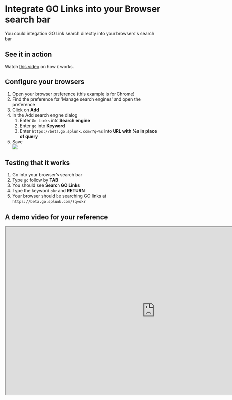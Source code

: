 # Integrate GO Links into your Browser search bar
You could integation GO Link search directly into your browsers's search bar

## See it in action
Watch [this video](https://drive.google.com/open?id=1fGbVet3kzHQEfQ4gCEfJoGv1VX9xHgz4&authuser=ttam%40splunk.com&usp=drive_fs) on how it works. 

## Configure your browsers
1. Open your browser preference (this example is for Chrome)
1. Find the preference for 'Manage search engines' and open the preference
1. Click on **Add**
1. In the Add search engine dialog
   1. Enter `Go Links` into **Search engine** 
   1. Enter `go` into **Keyword** 
   1. Enter `https://beta.go.splunk.com/?q=%s` into **URL with %s in place of query** 
1. Save   
![](golinks-search-setting.png)

## Testing that it works
1. Go into your browser's search bar
1. Type `go` follow by **TAB**
1. You should see **Search GO Links**
1. Type the keyword `okr` and **RETURN**
1. Your browser should be searching GO links at `https://beta.go.splunk.com/?q=okr`

## A demo video for your reference
<iframe src="https://drive.google.com/file/d/1fGbVet3kzHQEfQ4gCEfJoGv1VX9xHgz4/preview" width="960" height="540"></iframe>